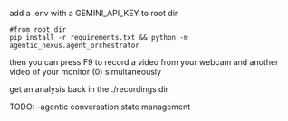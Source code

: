 
add a .env with a GEMINI_API_KEY to root dir


```
#from root dir
pip install -r requirements.txt && python -m agentic_nexus.agent_orchestrator
```


then you can press F9 to record a video from your webcam and another video of your monitor (0) simultaneously

get an analysis back in the ./recordings dir

TODO:
-agentic conversation state management
